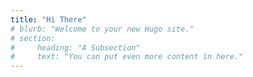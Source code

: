 ```yaml
---
title: "Hi There"
# blurb: "Welcome to your new Hugo site."
# section:
#     heading: "A Subsection"
#     text: "You can put even more content in here."
---
```

